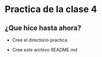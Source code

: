 # Practica de la clase 4

## ¿Que hice hasta ahora?

- Cree el directorio practica

- Cree este archivo README.md
